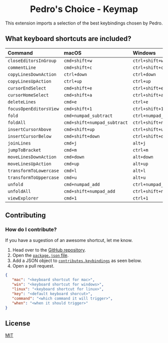 <h1 align="center">
   Pedro's Choice - Keymap
</h1>

This extension imports a selection of the best keybindings chosen by Pedro.

## What keyboard shortcuts are included?


| Command | macOS | Windows | Linux |
| :------ | :---- | :------ | :---- |
| `closeEditorsInGroup` | `cmd+shift+w` | `ctrl+shift+w` | `ctrl+shift+w` |
| `commentLine` | `cmd+shift+c` | `ctrl+shift+c` | `ctrl+shift+c` |
| `copyLinesDownAction` | `ctrl+down` | `ctrl+down` | `ctrl+down` |
| `copyLinesUpAction` | `ctrl+up` | `ctrl+up` | `ctrl+up` |
| `cursorEndSelect` | `cmd+shift+e` | `ctrl+shift+e` | `ctrl+shift+e` |
| `cursorHomeSelect` | `cmd+shift+a` | `ctrl+shift+a` | `ctrl+shift+a` |
| `deleteLines` | `cmd+e` | `ctrl+e` | `ctrl+e` |
| `focusOpenEditorsView` | `cmd+shift+1` | `ctrl+shift+1` | `ctrl+shift+1` |
| `fold` | `cmd+numpad_subtract   ` | `ctrl+numpad_subtract` | `ctrl+numpad_subtract` |
| `foldAll` | `cmd+shift+numpad_subtract   ` | `ctrl+shift+numpad_subtract` | `ctrl+shift+numpad_subtract` |
| `insertCursorAbove` | `cmd+shift+up` | `ctrl+shift+up  ` | `ctrl+shift+up ` |
| `insertCursorBelow` | `cmd+shift+down` | `ctrl+shift+down` | `ctrl+shift+up` |
| `joinLines` | `cmd+j` | `alt+j` | `alt+j` |
| `jumpToBracket` | `cmd+m` | `ctrl+m` | `ctrl+m` |
| `moveLinesDownAction` | `cmd+down` | `alt+down` | `alt+down` |
| `moveLinesUpAction` | `cmd+up` | `alt+up` | `alt+up` |
| `transformToLowercase` | `cmd+l` | `alt+l` | `alt+l` |
| `transformToUppercase` | `cmd+u` | `alt+u` | `alt+u` |
| `unfold` | `cmd+numpad_add ` | `ctrl+numpad_add ` | `ctrl+numpad_add ` |
| `unfoldAll` | `cmd+shift+numpad_add ` | `ctrl+shift+numpad_add ` | `ctrl+shift+numpad_add ` |
| `viewExplorer` | `cmd+1` | `ctrl+1` | `ctrl+1` |



## Contributing
### How do I contribute?

If you have a sugestion of an awesome shortcut, let me know.

1. Head over to the [GitHub repository](https://github.com/pedrozocatelli/pedros-choice-vscode-keybindings). 
2. Open the [`package.json` file](https://github.com/pedrozocatelli/pedros-choice-vscode-keybindings/blob/main/package.json). 
3. Add a JSON object to [`contributes.keybindings`](https://github.com/pedrozocatelli/pedros-choice-vscode-keybindings/blob/main/package.json#L199) as seen below. 
4. Open a pull request. 

```json
{
   "mac": "<keyboard shortcut for mac>",
   "win": "<keyboard shortcut for windows>",
   "linux": "<keyboard shortcut for linux>",
   "key": "<default keyboard shorcut>",
   "command": "<which command it will trigger>",
   "when": "<when it should trigger>"
}
```

## License
[MIT](LICENSE.md)